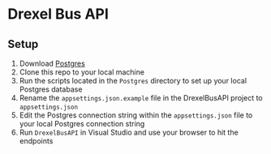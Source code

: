 # Drexel Bus API

## Setup
1. Download [Postgres](https://www.postgresql.org/)
2. Clone this repo to your local machine
3. Run the scripts located in the `Postgres` directory to set up your local Postgres database
3. Rename the `appsettings.json.example` file in the DrexelBusAPI project to `appsettings.json`
4. Edit the Postgres connection string within the `appsettings.json` file to your local Postgres connection string
5. Run `DrexelBusAPI` in Visual Studio and use your browser to hit the endpoints
